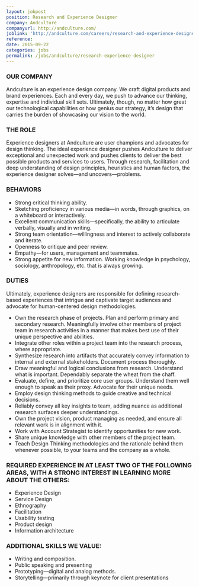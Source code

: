 ```yaml
---
layout: jobpost
position: Research and Experience Designer
company: Andculture
companyurl: http://andculture.com/
joblink: 'http://andculture.com/careers/research-and-experience-designer/'
reference:
date: 2015-09-22
categories: jobs
permalink: /jobs/andculture/research-experience-designer
---
```


### OUR COMPANY
Andculture is an experience design company. We craft digital products and brand experiences. Each and every day, we push to advance our thinking, expertise and individual skill sets. Ultimately, though, no matter how great our technological capabilities or how genius our strategy, it’s design that carries the burden of showcasing our vision to the world.

### THE ROLE
Experience designers at Andculture are user champions and advocates for design thinking. The ideal experience designer pushes Andculture to deliver exceptional and unexpected work and pushes clients to deliver the best possible products and services to users. Through research, facilitation and deep understanding of design principles, heuristics and human factors, the experience designer solves—and uncovers—problems.

### BEHAVIORS
* Strong critical thinking ability.
* Sketching proficiency in various media—in words, through graphics, on a whiteboard or interactively.
* Excellent communication skills—specifically, the ability to articulate verbally, visually and in writing.
* Strong team orientation—willingness and interest to actively collaborate and iterate.
* Openness to critique and peer review.
* Empathy—for users, management and teammates.
* Strong appetite for new information. Working knowledge in psychology, sociology, anthropology, etc. that is always growing.

### DUTIES
Ultimately, experience designers are responsible for defining research-based experiences that intrigue and captivate target audiences and advocate for human-centered design methodologies.

* Own the research phase of projects. Plan and perform primary and secondary research. Meaningfully involve other members of project team in research activities in a manner that makes best use of their unique perspective and abilities.
* Integrate other roles within a project team into the research process, where appropriate.
* Synthesize research into artifacts that accurately convey information to internal and external stakeholders. Document process thoroughly.
* Draw meaningful and logical conclusions from research. Understand what is important. Dependably separate the wheat from the chaff.
* Evaluate, define, and prioritize core user groups. Understand them well enough to speak as their proxy. Advocate for their unique needs.
* Employ design thinking methods to guide creative and technical decisions.
* Reliably convey all key insights to team, adding nuance as additional research surfaces deeper understandings.
* Own the project vision, product managing as needed, and ensure all relevant work is in alignment with it.
* Work with Account Strategist to identify opportunities for new work.
* Share unique knowledge with other members of the project team.
* Teach Design Thinking methodologies and the rationale behind them whenever possible, to your teams and the company as a whole.

### REQUIRED EXPERIENCE IN AT LEAST TWO OF THE FOLLOWING AREAS, WITH A STRONG INTEREST IN LEARNING MORE ABOUT THE OTHERS:
* Experience Design
* Service Design
* Ethnography
* Facilitation
* Usability testing
* Product design
* Information architecture

### ADDITIONAL SKILLS WE VALUE:
* Writing and composition.
* Public speaking and presenting
* Prototyping—digital and analog methods.
* Storytelling—primarily through keynote for client presentations